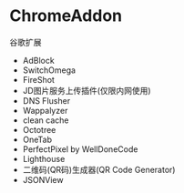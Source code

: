 # ChromeAddon
谷歌扩展

* AdBlock
* SwitchOmega
* FireShot
* JD图片服务上传插件(仅限内网使用)
* DNS Flusher
* Wappalyzer
* clean cache
* Octotree
* OneTab
* PerfectPixel by WellDoneCode
* Lighthouse
* 二维码(QR码)生成器(QR Code Generator)
* JSONView
